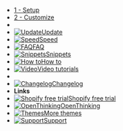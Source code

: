 - [1 - Setup](setup)
- [2 - Customize](customization)
- &nbsp;
- [![Update](https://icongr.am/clarity/terminal.svg?size=16&color=808080)Update](update)
- [![Speed](https://icongr.am/clarity/dashboard.svg?size=16&color=808080)Speed](speed)
- [![FAQ](https://icongr.am/clarity/help-info.svg?size=16&color=808080)FAQ](faq)
- [![Snippets](https://icongr.am/clarity/code.svg?size=16&color=808080)Snippets](snippets)
- [![How to](https://icongr.am/clarity/book.svg?size=16&color=808080)How to](howto)
- [![Video](https://icongr.am/clarity/video-gallery.svg?size=16&color=808080)Video tutorials](video)
- &nbsp;
- [![Changelog](https://icongr.am/clarity/certificate.svg?size=16&color=808080)Changelog](changelog)
- **Links**
- [![Shopify free trial](https://icongr.am/simple/shopify.svg?size=16&color=95BF47)Shopify free trial](https://openthinking.net/shopify)
- [![OpenThinking](https://icongr.am/feather/corner-down-right.svg?size=16&color=808080)OpenThinking](https://openthinking.net/?ref=ghsb)
- [![Themes](https://icongr.am/feather/corner-down-right.svg?size=16&color=808080)More themes](https://openthinking.net/shopify-themes/?ref=ghsb)
- [![Support](https://icongr.am/feather/message-square.svg?size=16&color=808080)Support](https://openthinking.net/support/?ref=ghsb)